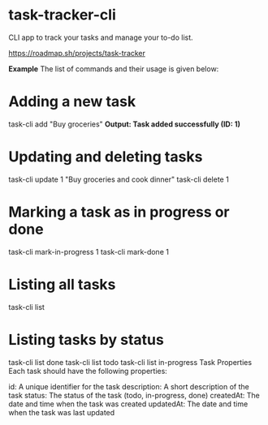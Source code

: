 # task-tracker-cli
CLI app to track your tasks and manage your to-do list.

https://roadmap.sh/projects/task-tracker

**Example**
The list of commands and their usage is given below:

# Adding a new task
task-cli add "Buy groceries"
**Output: Task added successfully (ID: 1)**

# Updating and deleting tasks
task-cli update 1 "Buy groceries and cook dinner"
task-cli delete 1

# Marking a task as in progress or done
task-cli mark-in-progress 1
task-cli mark-done 1

# Listing all tasks
task-cli list

# Listing tasks by status
task-cli list done
task-cli list todo
task-cli list in-progress
Task Properties
Each task should have the following properties:

id: A unique identifier for the task
description: A short description of the task
status: The status of the task (todo, in-progress, done)
createdAt: The date and time when the task was created
updatedAt: The date and time when the task was last updated
